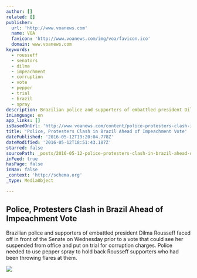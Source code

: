 ```yaml
---
author: []
related: []
publisher:
  url: 'http://www.voanews.com'
  name: VOA
  favicon: 'http://www.voanews.com/img/voa/favicon.ico'
  domain: www.voanews.com
keywords:
  - rousseff
  - senators
  - dilma
  - impeachment
  - corruption
  - vote
  - pepper
  - trial
  - brazil
  - spray
description: Brazilian police and supporters of embattled president Dilma Rousseff faced off in front of the Senate on Wednesday prior to a vote that could see her suspended from office and put on trial for corruption charges. Police needed to use pepper spray to hold back Rousseff supporters who had been throwing flares at them.
inLanguage: en
app_links: []
isBasedOnUrl: 'http://www.voanews.com/content/police-protesters-clash-in-brazil-ahead-of-impeachment-vote/3326907.html'
title: 'Police, Protesters Clash in Brazil Ahead of Impeachment Vote'
datePublished: '2016-05-12T19:20:04.778Z'
dateModified: '2016-05-12T18:51:43.187Z'
starred: false
sourcePath: _posts/2016-05-12-police-protesters-clash-in-brazil-ahead-of-impeachment-vote.md
inFeed: true
hasPage: false
inNav: false
_context: 'http://schema.org'
_type: MediaObject

---
```

<article style=""><h1>Police, Protesters Clash in Brazil Ahead of Impeachment Vote</h1><p>Brazilian police and supporters of embattled president Dilma Rousseff faced off in front of the Senate on Wednesday prior to a vote that could see her suspended from office and put on trial for corruption charges. Police needed to use pepper spray to hold back Rousseff supporters who had been throwing flares at them.</p><img src="http://gdb.voanews.com/C3BD7FC2-E323-4812-BE73-BC0740A452E2_mw1024_mh1024_s.jpg" /></article>